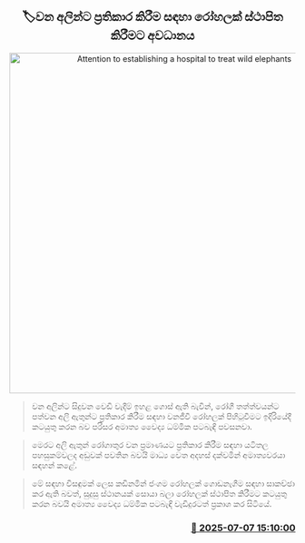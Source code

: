 <p align='center'><b><h2 align='center' title='Attention to establishing a hospital to treat wild elephants'>🏷වන අලින්ට ප්‍රතිකාර කිරීම සඳහා රෝහලක් ස්ථාපිත කිරීමට අවධානය</h2></b></p>
<p align='center'><img src='https://helakuru.sgp1.cdn.digitaloceanspaces.com/esana/images/lib/bhathiya-elephnet.jpg' width='600' alt='Attention to establishing a hospital to treat wild elephants'></p>

> වන අලින්ට සිදුවන වෙඩි වැදීම් ඉහළ ගොස් ඇති බැවින්, රෝගී තත්ත්වයන්ට පත්වන අලි ඇතුන්ට ප්‍රතිකාර කිරීම සඳහා වනජීවී රෝහලක් පිහිටුවීමට ඉදිරියේදී කටයුතු කරන බව පරිසර අමාත්‍ය වෛද්‍ය ධම්මික පටබැඳි පවසනවා.

> මෙරට අලි ඇතුන් රෝගාතුර වන ප්‍රමාණයට ප්‍රතිකාර කිරීම සඳහා යටිතල පහසුකම්වලද අඩුවක් පවතින බවයි මාධ්‍ය වෙත අදහස් දක්වමින් අමාත්‍යවරයා සඳහන් කළේ.

> මේ සඳහා විසඳුමක් ලෙස කඩිනමින් ජංගම රෝහලක් ගොඩනැගීම සඳහා සාකච්ඡා කර ඇති බවත්, සුදුසු ස්ථානයක් සොයා බලා රෝහලක් ස්ථාපිත කිරීමට කටයුතු කරන බවයි අමාත්‍ය වෛද්‍ය ධම්මික පටබැඳි වැඩිදුරටත් ප්‍රකාශ කර සිටියේ.



<h3 align='right'><a href='https://www.helakuru.lk/esana/p/111652/'>📅 2025-07-07 15:10:00</a></h3>
